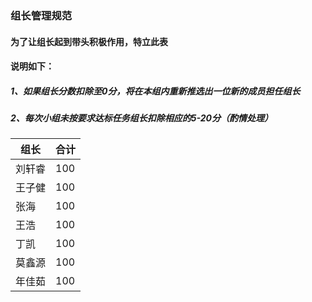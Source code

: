 ### 组长管理规范
#### 为了让组长起到带头积极作用，特立此表
#### 说明如下：
##### 1、如果组长分数扣除至0分，将在本组内重新推选出一位新的成员担任组长
##### 2、每次小组未按要求达标任务组长扣除相应的5-20分（酌情处理）

|组长|合计|
|----|----|
| 刘轩睿  | 100 |
| 王子健  | 100 |
| 张海  | 100 |
| 王浩  | 100 |
| 丁凯  | 100 |
| 莫鑫源  | 100 |
| 年佳茹  | 100 |

